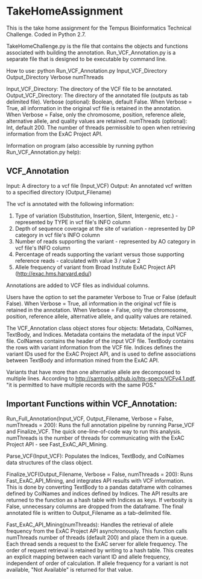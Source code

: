 # TakeHomeAssignment

This is the take home assignment for the Tempus Bioinformatics Technical Challenge. Coded in Python 2.7.

TakeHomeChallenge.py is the file that contains the objects and functions associated with building the annotation.
Run_VCF_Annotation.py is a separate file that is designed to be executable by command line.

How to use:
python Run_VCF_Annotation.py Input_VCF_Directory Output_Directory Verbose numThreads

Input_VCF_Directory: The directory of the VCF file to be annotated.
Output_VCF_Directory: The directory of the annotated file (outputs as tab delimited file).
Verbose (optional): Boolean, default False. When Verbose = True, all information in the original vcf file is retained in the annotation. When Verbose = False, only the chromosome, position, reference allele, alternative allele, and quality values are retained.
numThreads (optional): Int, default 200. The number of threads permissible to open when retrieving information from the ExAC Project API.

Information on program (also accessible by running python Run_VCF_Annotation.py help):



## VCF_Annotation

Input: A directory to a vcf file (Input_VCF)
Output: An annotated vcf written to a specified directory (Output_Filename)

The vcf is annotated with the following information:
1. Type of variation (Substitution, Insertion, Silent, Intergenic, etc.)  - represented by TYPE in vcf file's INFO column
2. Depth of sequence coverage at the site of variation - represented by DP category in vcf file's INFO column
3. Number of reads supporting the variant - represented by AO category in vcf file's INFO column
4. Percentage of reads supporting the variant versus those supporting reference reads - calculated with value 3 / value 2
5. Allele frequency of variant from Broad Institute ExAC Project API (http://exac.hms.harvard.edu/)

Annotations are added to VCF files as individual columns.

Users have the option to set the parameter Verbose to True or False (default False).
When Verbose = True, all information in the original vcf file is retained in the annotation.
When Verbose = False, only the chromosome, position, reference allele, alternative allele, and quality values are retained.

The VCF_Annotation class object stores four objects: Metadata, ColNames, TextBody, and Indices.
Metadata contains the metadata of the input VCF file.
ColNames contains the header of the input VCF file.
TextBody contains the rows with variant information from the VCF file.
Indices defines the variant IDs used for the ExAC Project API, and is used to 
define associations between TextBody and information mined from the ExAC API.

Variants that have more than one alternative allele are decomposed to multiple lines.
According to http://samtools.github.io/hts-specs/VCFv4.1.pdf, "it is permitted to have multiple records with the same POS."


## Important Functions within VCF_Annotation:

Run_Full_Annotation(Input_VCF, Output_Filename, Verbose = False, numThreads = 200):
Runs the full annotation pipeline by running Parse_VCF and Finalize_VCF.
The quick one-line-of-code way to run this analysis.
numThreads is the number of threads for communicating with the ExAC Project API - see Fast_ExAC_API_Mining.

Parse_VCF(Input_VCF):
Populates the Indices, TextBody, and ColNames data structures of the class object.

Finalize_VCF(Output_Filename, Verbose = False, numThreads = 200):
Runs Fast_ExAC_API_Mining, and integrates API results with VCF information.
This is done by converting TextBody to a pandas dataframe with colnames defined by ColNames and indices defined by Indices.
The API results are returned to the function as a hash table with Indices as keys.
If verbosity is False, unnecessary columns are dropped from the dataframe.
The final annotated file is written to Output_Filename as a tab-delimited file.

Fast_ExAC_API_Mining(numThreads): 
Handles the retrieval of allele frequency from the ExAC Project API asynchronously.
This function calls numThreads number of threads (default 200) and place them in a queue.
Each thread sends a request to the ExAC server for allele frequency.
The order of request retrieval is retained by writing to a hash table.
This creates an explicit mapping between each variant ID and allele frequency, independent of order of calculation.
If allele frequency for a variant is not available, "Not Available" is returned for that value.
